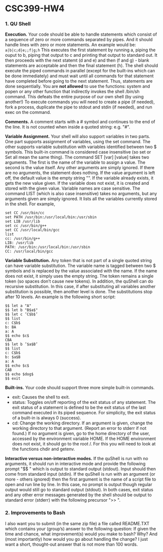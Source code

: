 # CSC399-HW4

### 1. QU Shell

**Execution.** Your code should be able to handle statements which consist of a sequence of zero or more commands separated by pipes. And it should handle lines with zero or more statements. An example would be:```a|b|c;d|e;;f|g;h```This executes the first statement by running a, piping the ouput to b, piping that output to c and printing that output to standard out. It then proceeds with the next statemt (d and e) and then (f and g) - blank statements are acceptable and then the final statement (h). The shell should execute the piped commands in parallel (except for the built-ins which can be done immediately) and must wait until all commands for that statement have completed before going to the next statement. Thus, statements are done sequentially.You are **not allowed** to use the functions: system and popen or any other function that indirectly invokes the shell /bin/sh command. This defeats the entire purpose of our own shell (by using another!) To execute commands you will need to create a pipe (if needed), fork a process, duplicate the pipe to stdout and stdin (if needed), and run exec on the command.

**Comments.** A comment starts with a # symbol and continues to the end of the line. It is not counted when inside a quoted string: e.g. "#".

**Variable Assignment.** Your shell will also support variables in two parts. One part supports assignment of variables, using the set command. The other supports variable substitution with variables identified between two $ symbols. This built-in command is considered case insensitive (so set or Set all mean the same thing). The command SET [var] [value] takes two arguments. The first is the name of the variable to assign a value. The second is the value itself. Any other arguments are simply ignored. If there are no arguments, the statement does nothing. If the value argument is left off, the default value is the empty string "". If the variable already exists, it gets the new value given. If the variable does not exist, it is created and stored with the given value. Variable names are case sensitive.The command LIST (which is also case insensitive) takes no arguments, but any arguments given are simply ignored. It lists all the variables currently stored in the shell. For example,

```
set CC /usr/bin/ccset PATH /usr/bin:/usr/local/bin:/usr/sbinset LIB /usr/libset cc /usr/bin/g++set CC /usr/local/bin/gcclistcc: /usr/bin/g++LIB: /usr/libPATH: /usr/bin:/usr/local/bin:/usr/sbinCC: /usr/local/bin/gcc
```

**Variable Substitution.** Any token that is not part of a single quoted string can have variable substitution. The variable name is tagged between two $ symbols and is replaced by the value associated with the name. If the name does not exist, it simply uses the empty string. The token remains a single token (so spaces don’t cause new tokens). In addition, the quShell can do recursive substitution. In this case, if after substituting all variables another substitution is possible, then another level is done. The substitutions stop after 10 levels. An example is the following short script:

```
$$ let a "A"
$$ let b "B$a$"$$ let c ’C$b$’$$ listc: C$b$b: BAa: A$$ echo $c$CBA$$ let b ’$a$B’$$ listc: C$b$b: $a$Ba: A$$ echo $c$CAB$$ echo $dog$
$$ exit
```
**Built-ins.** Your code should support three more simple built-in commands.
* exit: Causes the shell to exit.* status: Toggles on/off reporting of the exit status of any statement. The exit status of a statement is defined to be the exit status of the last command executed in its piped sequence. For simplicity, the exit status of a built-in is always 0 (success).* cd: Change the working directory. If an argument is given, change the working directory to that argument. (Report an error to stderr if not found.) If no argument is given, go to the home directory of the user, accessed by the environment variable HOME. If the HOME environment does not exist, it should go to the root /. For this you will need to look at the functions chdir and getenv.

**Interactive versus non-interactive modes.** If the quShell is run with no arguments, it should run in interactive mode and provide the following prompt "$$ " which is output to standard output (stdout). Input should then come from standard input (stdin). If the quShell is run with an argument (or more - others ignored) then the first argument is the name of a script file to open and run line by line. In this case, no prompt is output though regular output would still go to standard output (stdout). In both cases, exit status and any other error messages generated by the shell should be output to standard error (stderr) with the following precursor ">> ".

### 2. Improvements to Bash

I also want you to submit (in the same zip file) a file called README.TXT which contains your (group’s) answer to the following question:If given the time and chance, what improvement(s) would you make to bash? Why? And (most importantly) how would you go about handling the change?I just want a short, thought-out answer that is not more than 100 words.